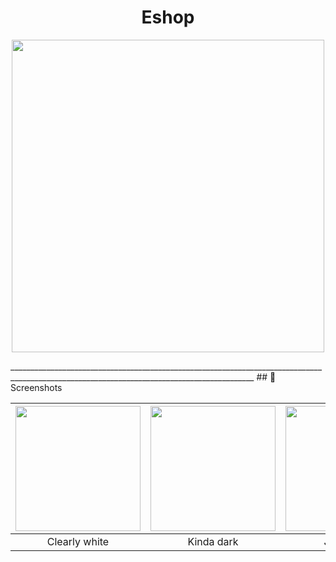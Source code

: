 
<h1 align="center">Eshop</h1>
<p align="center">
 <img src="https://user-images.githubusercontent.com/97020993/178672250-757cb479-b691-4251-8d55-f207190882ef.jpg" width="500" height="500"/>
</p>
___________________________________________________________________________________________________________________________________________
## 📱 Screenshots

| <img src="https://user-images.githubusercontent.com/97020993/178676278-c8581707-9995-4b58-9da6-fd1986b94eab.jpg" width="200"/> |<img src="https://user-images.githubusercontent.com/97020993/178676342-98cc8b6f-0ee6-4498-9254-e3382d7fdb31.jpg" width="200"/> | <img src="https://user-images.githubusercontent.com/97020993/178676537-b8f1855a-b876-4ea1-8687-1d104b7902b0.jpg" width="200"/> |
|:---:|:---:|:---:|
|Clearly white| Kinda dark | Just black|
